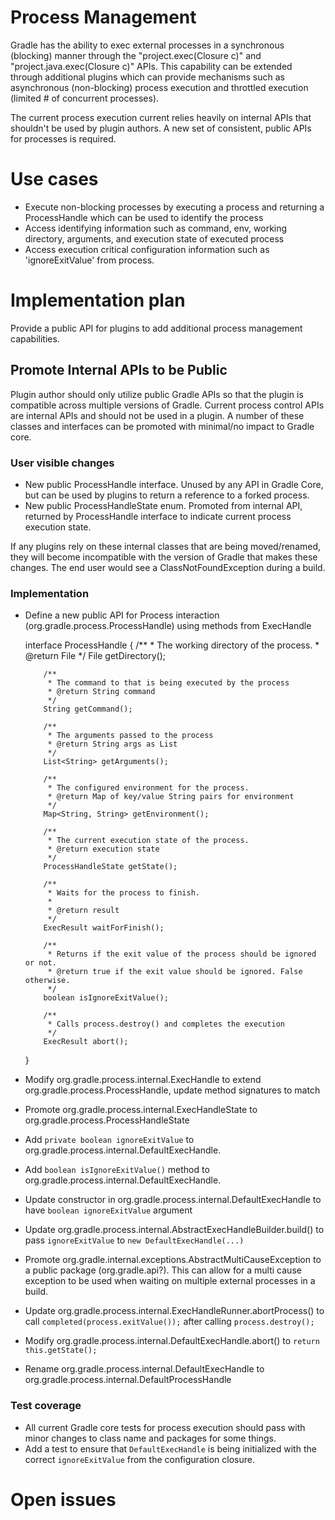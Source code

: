# Process Management

Gradle has the ability to exec external processes in a synchronous (blocking) manner through the
"project.exec(Closure c)" and "project.java.exec(Closure c)" APIs. This capability can be extended through additional
plugins which can provide mechanisms such as asynchronous (non-blocking) process execution and throttled execution (limited #
of concurrent processes).

The current process execution current relies heavily on internal APIs that shouldn't be used by plugin authors. A new set of
consistent, public APIs for processes is required.

# Use cases

- Execute non-blocking processes by executing a process and returning a ProcessHandle which can be used to identify the process
- Access identifying information such as command, env, working directory, arguments, and execution state of executed process
- Access execution critical configuration information such as 'ignoreExitValue' from process.

# Implementation plan

Provide a public API for plugins to add additional process management capabilities.

## Promote Internal APIs to be Public

Plugin author should only utilize public Gradle APIs so that the plugin is compatible across multiple versions of Gradle.
Current process control APIs are internal APIs and should not be used in a plugin. A number of these classes and interfaces
can be promoted with minimal/no impact to Gradle core.

### User visible changes

- New public ProcessHandle interface. Unused by any API in Gradle Core, but can be used by plugins to return a reference
  to a forked process.
- New public ProcessHandleState enum. Promoted from internal API, returned by ProcessHandle interface to indicate current
  process execution state.

If any plugins rely on these internal classes that are being moved/renamed, they will become incompatible with the version of
Gradle that makes these changes. The end user would see a ClassNotFoundException during a build.

### Implementation

- Define a new public API for Process interaction (org.gradle.process.ProcessHandle) using methods from ExecHandle

    interface ProcessHandle {
          /**
           * The working directory of the process.
           * @return File
           */
          File getDirectory();

          /**
           * The command to that is being executed by the process
           * @return String command
           */
          String getCommand();

          /**
           * The arguments passed to the process
           * @return String args as List
           */
          List<String> getArguments();

          /**
           * The configured environment for the process.
           * @return Map of key/value String pairs for environment
           */
          Map<String, String> getEnvironment();

          /**
           * The current execution state of the process.
           * @return execution state
           */
          ProcessHandleState getState();

          /**
           * Waits for the process to finish.
           *
           * @return result
           */
          ExecResult waitForFinish();

          /**
           * Returns if the exit value of the process should be ignored or not.
           * @return true if the exit value should be ignored. False otherwise.
           */
          boolean isIgnoreExitValue();

          /**
           * Calls process.destroy() and completes the execution
           */
          ExecResult abort();
    }

- Modify org.gradle.process.internal.ExecHandle to extend org.gradle.process.ProcessHandle, update method signatures
  to match
- Promote org.gradle.process.internal.ExecHandleState to org.gradle.process.ProcessHandleState
- Add `private boolean ignoreExitValue` to org.gradle.process.internal.DefaultExecHandle.
- Add `boolean isIgnoreExitValue()` method to org.gradle.process.internal.DefaultExecHandle.
- Update constructor in org.gradle.process.internal.DefaultExecHandle to have `boolean ignoreExitValue` argument
- Update org.gradle.process.internal.AbstractExecHandleBuilder.build() to pass `ignoreExitValue` to `new
  DefaultExecHandle(...)`
- Promote org.gradle.internal.exceptions.AbstractMultiCauseException to a public package (org.gradle.api?). This can allow
  for a multi cause exception to be used when waiting on multiple external processes in a build.
- Update org.gradle.process.internal.ExecHandleRunner.abortProcess() to call `completed(process.exitValue());` after
  calling `process.destroy();`
- Modify org.gradle.process.internal.DefaultExecHandle.abort() to `return this.getState();`
- Rename org.gradle.process.internal.DefaultExecHandle to org.gradle.process.internal.DefaultProcessHandle

### Test coverage

- All current Gradle core tests for process execution should pass with minor changes to class name and packages for some things.
- Add a test to ensure that `DefaultExecHandle` is being initialized with the correct `ignoreExitValue` from the configuration
  closure.

# Open issues
